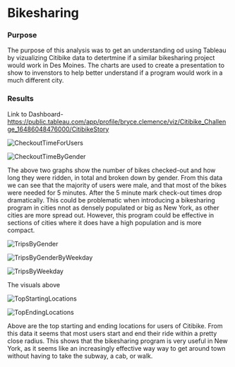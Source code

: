 # Bikesharing


### Purpose
The purpose of this analysis was to get an understanding od using Tableau by vizualizing Citibike data to detertmine if a similar bikesharing project would 
work in Des Moines. The charts are used to create a presentation to show to invenstors to help better understand if a program would work in a much different city.

### Results

Link to Dashboard-https://public.tableau.com/app/profile/bryce.clemence/viz/Citibike_Challenge_16486048476000/CitibikeStory



![CheckoutTimeForUsers](https://user-images.githubusercontent.com/95730890/161493579-38dc7891-c68b-4be9-8a48-467f3c310a9c.PNG)

![CheckoutTimeByGender](https://user-images.githubusercontent.com/95730890/161493529-679e1107-495a-470d-9b6b-e3bc1873f9ec.PNG)

The above two graphs show the number of bikes checked-out and how long they were ridden, in total and broken down by gender.
From this data we can see that the majority of users were male, and that most of the bikes were needed for 5 minutes. After the 5 minute mark check-out times drop dramatically. This could be problematic when introducing a bikesharing program in cities nnot as densely populated or big as New York, as other cities are more spread out. However, this program could be effective in sections of cities where it does have a high population and is more compact.


![TripsByGender](https://user-images.githubusercontent.com/95730890/161493716-6dcb1117-73e0-4ed6-abec-32e0c5373ea9.PNG)

![TripsByGenderByWeekday](https://user-images.githubusercontent.com/95730890/161493755-f7447b01-6bf7-4f5f-be0a-564634431d14.PNG)

![TripsByWeekday](https://user-images.githubusercontent.com/95730890/161493796-b4143c2d-d9fa-4015-9ffb-6c24f069275a.PNG)

The visuals above



![TopStartingLocations](https://user-images.githubusercontent.com/95730890/161493667-e92d7055-42d7-4927-b6bc-6ee3bea255cf.PNG)

![TopEndingLocations](https://user-images.githubusercontent.com/95730890/161493630-7ddd7536-5b7b-48d1-8798-a98e4674a3d1.PNG)

Above are the top starting and ending locations for users of Citibike. From this data it seems that most users start and end their ride within a pretty close radius.
This shows that the bikesharing program is very useful in New York, as it seems like an increasingly effective way way to get around town without having to take the subway, a cab, or walk.

